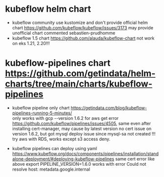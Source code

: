# kubeflow helm chart
- kubeflow community use kustomize and don't provide official helm chart https://github.com/kubeflow/kubeflow/issues/3173
may provide unofficial chart commented sebastien-prudhomme 
- kubeflow 1.5 chart https://github.com/alauda/kubeflow-chart not work on eks 1.21, 2.20!!! 


# kubeflow-pipelines chart https://github.com/getindata/helm-charts/tree/main/charts/kubeflow-pipelines
- kubeflow pipeline only chart https://getindata.com/blog/kubeflow-pipelines-running-5-minutes/  
only works with gcp --version 1.6.2
for aws get error https://github.com/kubeflow/pipelines/issues/4505, same even after installing cert-manager, may cause by latest version
no cert issue on version 1.6.2, but got mysql deploy issue since mysql-sa not created
!!! try aws with RDS, works except s3 access deny. 

- kubeflow pipelines can deploy using yaml https://www.kubeflow.org/docs/components/pipelines/installation/standalone-deployment/#deploying-kubeflow-pipelines  same cert error like above
export PIPELINE_VERSION=1.6.0 works with error Could not resolve host: metadata.google.internal
